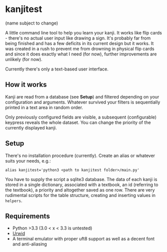 kanjitest
=========

(name subject to change)

A little command line tool to help you learn your kanji. It works like flip cards - there's no actual user input like drawing a sign. It's probably far from being finished and has a few deficits in its current design but it works. It was created in a rush to prevent me from drowning in physical flip cards and since it does exactly what I need (for now), further improvements are unlikely (for now).

Currently there's only a text-based user interface.


How it works
------------

Kanji are read from a database (see **Setup**) and filtered depending on your configuration and arguments. Whatever survived your filters is sequentially printed in a text area in random order.

Only previously configured fields are visible, a subsequent (configurable) keypress reveals the whole dataset. You can change the priority of the currently displayed kanji.


Setup
-----

There's no installation procedure (currently). Create an alias or whatever suits your needs, e.g.:

    alias kanjitest='python3 <path to kanjitest folder>/main.py'

You have to supply the script a sqlite3 database. The data of each kanji is stored in a single dictionary, associated with a textbook, an id (referring to the textbook), a priority and altogether saved as one row. There are very rudimental scripts for the table structure, creating and inserting values in `helpers`.


Requirements
------------

- Python >3.3 (3.0 < x < 3.3 is untested)
- [Urwid](https://pypi.python.org/pypi/urwid/)
- A terminal emulator with proper uft8 support as well as a decent font and anti-aliasing
